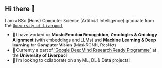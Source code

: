 ## Hi there 👋

I am a BSc (Hons) Computer Science (Artificial Intelligence) graduate from the [`University of Liverpool`](https://www.liverpool.ac.uk/courses/computer-science-bsc-hons)

- 🔭 I have worked on **Music Emotion Recognition**, **Ontologies & Ontology Alignment** (with embeddings and LLMs) and **Machine Learning & Deep learning** for **Computer Vision** (MaskRCNN, ResNet)
- 🤵 Currently a part of ['Google DeepMind Research Ready Programme`](https://raeng.org.uk/programmes-and-prizes/programmes/uk-grants-and-prizes/support-for-research/research-ready/) at the **University of Liverpool**
- 👯 I’m looking to collaborate on any ML, DL & Data projects!


